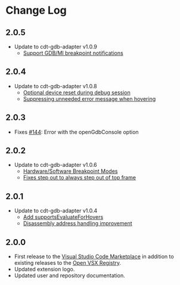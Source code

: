 # Change Log

## 2.0.5
- Update to cdt-gdb-adapter v1.0.9
  - [Support GDB/MI breakpoint notifications](https://github.com/eclipse-cdt-cloud/cdt-gdb-adapter/issues/360)

## 2.0.4
- Update to cdt-gdb-adapter v1.0.8
  - [Optional device reset during debug session](https://github.com/eclipse-cdt-cloud/cdt-gdb-adapter/issues/359)
  - [Suppressing unneeded error message when hovering](https://github.com/eclipse-cdt-cloud/cdt-gdb-adapter/pull/366)

## 2.0.3
- Fixes [#144](https://github.com/eclipse-cdt-cloud/cdt-gdb-vscode/issues/144): Error with the openGdbConsole option

## 2.0.2
- Update to cdt-gdb-adapter v1.0.6
  - [Hardware/Software Breakpoint Modes](https://github.com/eclipse-cdt-cloud/cdt-gdb-adapter/pull/350)
  - [Fixes step out to always step out of top frame](https://github.com/eclipse-cdt-cloud/cdt-gdb-adapter/issues/353)

## 2.0.1
- Update to cdt-gdb-adapter v1.0.4
  - [Add supportsEvaluateForHovers](https://github.com/eclipse-cdt-cloud/cdt-gdb-adapter/pull/347)
  - [Disassembly address handling improvement](https://github.com/eclipse-cdt-cloud/cdt-gdb-adapter/pull/348)

## 2.0.0
- First release to the [Visual Studio Code Marketplace](https://marketplace.visualstudio.com/items?itemName=eclipse-cdt.cdt-gdb-vscode) in addition to existing releases to the [Open VSX Registry](https://open-vsx.org/extension/eclipse-cdt/cdt-gdb-vscode).
- Updated extension logo.
- Updated user and repository documentation.
